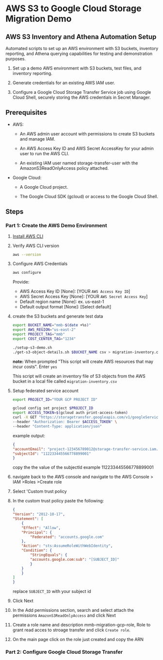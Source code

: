 <!--
Copyright 2025 Ameenah Burhan (aburhan)

Licensed under the Apache License, Version 2.0 (the "License");
you may not use this file except in compliance with the License.
You may obtain a copy of the License at

    http://www.apache.org/licenses/LICENSE-2.0

Unless required by applicable law or agreed to in writing, software
distributed under the License is distributed on an "AS IS" BASIS,
WITHOUT WARRANTIES OR CONDITIONS OF ANY KIND, either express or implied.
See the License for the specific language governing permissions and
limitations under the License.
-->

# AWS S3 to Google Cloud Storage Migration Demo

## AWS S3 Inventory and Athena Automation Setup

Automated scripts to set up an AWS environment with S3 buckets, inventory reporting, and Athena querying capabilities for testing and demonstration purposes.

1. Set up a demo AWS environment with S3 buckets, test files, and inventory reporting.

2. Generate credentials for an existing AWS IAM user.

3. Configure a Google Cloud Storage Transfer Service job using Google Cloud Shell, securely storing the AWS credentials in Secret Manager.

## Prerequisites

- AWS:

  - An AWS admin user account with permissions to create S3 buckets and manage IAM.

  - An AWS Access Key ID and AWS Secret AccessKey for your admin user to run the AWS CLI.

  - An existing IAM user named storage-transfer-user with the AmazonS3ReadOnlyAccess policy attached.

- Google Cloud:

  - A Google Cloud project.

  - The Google Cloud SDK (gcloud) or access to the Google Cloud Shell.

## Steps

### Part 1: Create the AWS Demo Environment

1. [Install AWS CLI](https://docs.aws.amazon.com/cli/latest/userguide/getting-started-install.html)

1. Verify AWS CLI version

    ```sh
    aws --version
    ```

1. Configure AWS Credentials

    ```sh
    aws configure
    ```

    Provide:

    - AWS Access Key ID [None]: [YOUR `AWS Access Key ID`]
    - AWS Secret Access Key [None]: [YOUR `AWS Secret Access Key`]
    - Default region name [None]: ex. us-east-1
    - Default output format [None]: [Select default]

1. create the S3 buckets and generate test data

    ```sh
    export BUCKET_NAME="mmb-$(date +%s)"
    export AWS_REGION="us-east-2"
    export PROJECT_TAG="mmb"
    export COST_CENTER_TAG="1234"

    ./setup-s3-demo.sh
    ./get-s3-object-details.sh $BUCKET_NAME csv > migration-inventory.csv
    ```

    **note:** When prompted "This script will create AWS resources that may incur costs". Enter `yes`

    This script will create an inventory file of S3 objects from the AWS bucket in a local file called `migration-inventory.csv`

1. Setup federated service account

    ```sh
    export PROJECT_ID="YOUR GCP PROJECT ID"

    gcloud config set project $PROJECT_ID
    export ACCESS_TOKEN=$(gcloud auth print-access-token)
    curl -X GET "https://storagetransfer.googleapis.com/v1/googleServiceAccounts/$PROJECT_ID" \
    --header "Authorization: Bearer $ACCESS_TOKEN" \
    --header "Content-Type: application/json"
    ```

    example output:

    ```json
    {
    "accountEmail": "project-123456789012@storage-transfer-service.iam.gserviceaccount.com",
    "subjectId": "112233445566778899001"
    }
    ```

    copy the the value of the subjectId example 112233445566778899001

1. navigate back to the AWS console and navigate to the AWS Console > IAM >Roles >Create role

1. Select 'Custom trust policy

1. In the custom trust policy paste the following:

    ```json
    {
    "Version": "2012-10-17",
    "Statement": [
        {
        "Effect": "Allow",
        "Principal": {
            "Federated": "accounts.google.com"
        },
        "Action": "sts:AssumeRoleWithWebIdentity",
        "Condition": {
            "StringEquals": {
            "accounts.google.com:sub": "[SUBJECT_ID]"
            }
        }
        }
    ]
    }
    ```

    replace `SUBJECT_ID` with your subject id

1. Click Next

1. In the Add permissions section, search and select attach the permissions
    `AmazonS3ReadOnlyAccess` and click Next

1. Create a role name and description 
mmb-migration-gcp-role, Role to grant read acces to stroage transfer and click `Create role`.

1. On the main page click on the role just created and copy the ARN

### Part 2: Configure Google Cloud Storage Transfer